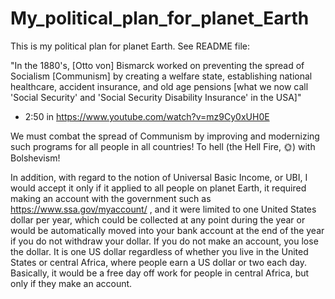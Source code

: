 # My_political_plan_for_planet_Earth
This is my political plan for planet Earth. See README file: 

"In the 1880's, \[Otto von\] Bismarck worked on preventing the spread of Socialism \[Communism\] by creating a welfare state, establishing national healthcare, accident insurance, and old age pensions \[what we now call 'Social Security' and 'Social Security Disability Insurance' in the USA\]"

- 2:50 in https://www.youtube.com/watch?v=mz9Cy0xUH0E 

We must combat the spread of Communism by improving and modernizing such programs for all people in all countries! To hell (the Hell Fire, 🌞) with Bolshevism!

In addition, with regard to the notion of Universal Basic Income, or UBI, I would accept it only if it applied to all people on planet Earth, it required making an account with the government such as https://www.ssa.gov/myaccount/ , and it were limited to one United States dollar per year, which could be collected at any point during the year or would be automatically moved into your bank account at the end of the year if you do not withdraw your dollar. If you do not make an account, you lose the dollar. It is one US dollar regardless of whether you live in the United States or central Africa, where people earn a US dollar or two each day. Basically, it would be a free day off work for people in central Africa, but only if they make an account.
